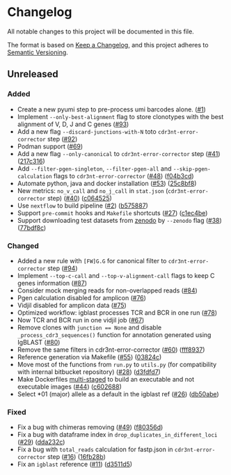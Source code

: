 # Changelog

All notable changes to this project will be documented in this file.

The format is based on [Keep a Changelog](https://keepachangelog.com/en/1.0.0/), and this project adheres to [Semantic Versioning](https://semver.org/spec/v2.0.0.html).

## Unreleased

### Added

* Create a new pyumi step to pre-process umi barcodes alone. ([#1](https://github.com/BostonGene/pyigmap/issues/1))
* Implement `--only-best-alignment` flag to store clonotypes with the best alignment of V, D, J and C genes ([#93](https://github.com/BostonGene/pyigmap/issues/93))
* Add a new flag `--discard-junctions-with-N` toto `cdr3nt-error-corrector` step ([#92](https://github.com/BostonGene/pyigmap/issues/92))
* Podman support ([#69](https://github.com/BostonGene/pyigmap/issues/41))
* Add a new flag `--only-canonical` to `cdr3nt-error-corrector` step ([#41](https://github.com/BostonGene/pyigmap/issues/41)) ([217c316](https://github.com/BostonGene/pyigmap/commit/217c316f82a9613a0b3e5994f90b50fbed3e37b6))
* Add `--filter-pgen-singleton`, `--filter-pgen-all` and `--skip-pgen-calculation` flags to `cdr3nt-error-corrector` ([#48](https://github.com/BostonGene/pyigmap/issues/48)) ([f04b3cd](https://github.com/BostonGene/pyigmap/commit/f04b3cd36646e0a7272d3026794c4b726f59d7af))
* Automate python, java and docker installation ([#53](https://github.com/BostonGene/pyigmap/issues/53)) ([25c8bf8](https://github.com/BostonGene/pyigmap/commit/25c8bf8e0dd68a872acd77f1648d2bc92ad15ec7))
* New metrics: `no_v_call` and `no_j_call` in `stat.json` (`cdr3nt-error-corrector` step) ([#40](https://github.com/BostonGene/pyigmap/issues/40)) ([c064525](https://github.com/BostonGene/pyigmap/commit/c0645254485e62a26f6d17aa913d632bc751a8d7))
* Use `nextflow` to build pipeline ([#2](https://github.com/BostonGene/pyigmap/issues/2)) ([b575887](https://github.com/BostonGene/pyigmap/commit/b57588781ea7cd4aaaaac869d6fe4df041159da1))
* Support `pre-commit` hooks and `Makefile` shortcuts ([#27](https://github.com/BostonGene/pyigmap/issues/27)) ([c1ec4be](https://github.com/BostonGene/pyigmap/commit/c1ec4be848a875335f6aaa03535eeeca9ee734a1))
* Support downloading test datasets from [zenodo](https://zenodo.org/records/11103555) by `--zenodo` flag ([#38](https://github.com/BostonGene/pyigmap/issues/38)) ([77bdf8c](https://github.com/BostonGene/pyigmap/commit/77bdf8c5381370a40daabaa09ff1760b1ea36770))

### Changed

* Added a new rule with `[FW]G.G` for canonical filter to `cdr3nt-error-corrector` step ([#94](https://github.com/BostonGene/pyigmap/issues/94))
* Implement `--top-c-call` and `--top-v-alignment-call` flags to keep C genes information ([#87](https://github.com/BostonGene/pyigmap/issues/87))
* Consider mock merging reads for non-overlapped reads ([#84](https://github.com/BostonGene/pyigmap/issues/84))
* Pgen calculation disabled for amplicon ([#76](https://github.com/BostonGene/pyigmap/issues/76))
* Vidjil disabled for amplicon data ([#75](https://github.com/BostonGene/pyigmap/issues/75))
* Optimized workflow: igblast processes TCR and BCR in one run ([#78](https://github.com/BostonGene/pyigmap/issues/78))
* Now TCR and BCR run in one vidjil job ([#67](https://github.com/BostonGene/pyigmap/issues/67))
* Remove clones with `junction == None` and disable `_process_cdr3_sequences()` function for annotation generated using IgBLAST ([#80](https://github.com/BostonGene/pyigmap/issues/80))
* Remove the same filters in cdr3nt-error-corrector ([#60](https://github.com/BostonGene/pyigmap/issues/60)) ([fff8937](https://github.com/BostonGene/pyigmap/commit/fff8937f6e8c420b4cb2c3409dcd13c530e056ca))
* Reference generation via Makefile ([#55](https://github.com/BostonGene/pyigmap/issues/55)) ([03824c](https://github.com/BostonGene/pyigmap/commit/803824ca3479fd121802281bea4071cd719230c0))
* Move most of the functions from `run.py` to `utils.py` (for compatibility with internal bitbucket repository) ([#28](https://github.com/BostonGene/pyigmap/issues/28)) ([d3fdfd7](https://github.com/BostonGene/pyigmap/commit/d3fdfd71e33f2995bb349c7880bd9d5af06c4d7a))
* Make Dockerfiles [multi-staged](https://docs.docker.com/build/building/multi-stage/) to build an executable and not executable images ([#44](https://github.com/BostonGene/pyigmap/issues/44)) ([c602688](https://github.com/BostonGene/pyigmap/commit/c602688ac17bc1259f52394eebaac7e83167d459))
* Select *01 (major) allele as a default in the igblast ref ([#26](https://github.com/BostonGene/pyigmap/issues/26)) ([db50abe](https://github.com/BostonGene/pyigmap/commit/db50abedf31e47d2b9f0791e6c653dd9a6e0f732))

### Fixed

* Fix a bug with chimeras removing ([#49](https://github.com/BostonGene/pyigmap/issues/49)) ([f80356d](https://github.com/BostonGene/pyigmap/commit/f80356de9d3ed37dad42d2c554f76c488050760c))
* Fix a bug with dataframe index in `drop_duplicates_in_different_loci` ([#29](https://github.com/BostonGene/pyigmap/issues/29)) ([dda232c](https://github.com/BostonGene/pyigmap/commit/dda232c20c28c72403cc3a08db90d6fe33620c85))
* Fix a bug with `total_reads` calculation for fastp.json in `cdr3nt-error-corrector` step ([#16](https://github.com/BostonGene/pyigmap/issues/16)) ([16fb28b](https://github.com/BostonGene/pyigmap/commit/16fb28b81477545fb392d96b05d431b85bd2a0d4))
* Fix an `igblast` reference ([#11](https://github.com/BostonGene/pyigmap/pull/11)) ([d3511d5](https://github.com/BostonGene/pyigmap/commit/d3511d57d9856f88a49e4c884b9d1650bc091d18))
